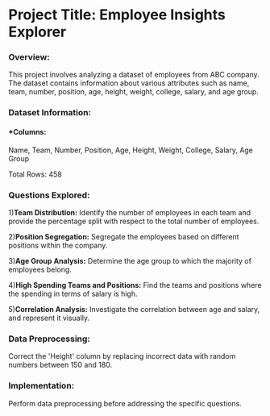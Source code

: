 
<h1>Project Title: Employee Insights Explorer</h1>

<h3>Overview:</h3>
This project involves analyzing a dataset of employees from ABC company. The dataset contains information about various attributes such as name, team, number, position, age, height, weight, college, salary, and age group.

<h3>Dataset Information:</h3>

<h4>*Columns:</h4>
Name, Team, Number, Position, Age, Height, Weight, College, Salary, Age Group

Total Rows: 458


<h3>Questions Explored:</h3>


1)**Team Distribution:**
Identify the number of employees in each team and provide the percentage split with respect to the total number of employees.

2)**Position Segregation:**
Segregate the employees based on different positions within the company.

3)**Age Group Analysis:**
Determine the age group to which the majority of employees belong.

4)**High Spending Teams and Positions:**
Find the teams and positions where the spending in terms of salary is high.

5)**Correlation Analysis:**
Investigate the correlation between age and salary, and represent it visually.

<h3>Data Preprocessing:</h3>
Correct the 'Height' column by replacing incorrect data with random numbers between 150 and 180.

<h3>Implementation:</h3>
Perform data preprocessing before addressing the specific questions.
